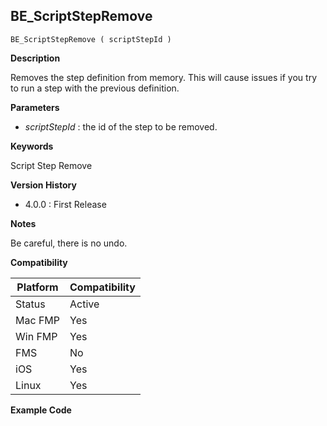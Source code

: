 ## BE_ScriptStepRemove

    BE_ScriptStepRemove ( scriptStepId )

**Description**  

Removes the step definition from memory.  This will cause issues if you try to run a step with the previous definition.

**Parameters**

* *scriptStepId* : the id of the step to be removed.

**Keywords**  

Script Step Remove

**Version History**

* 4.0.0 : First Release

**Notes**

Be careful, there is no undo.

**Compatibility** 

| Platform | Compatibility |
|-----------|-----------|
| Status | Active |  
| Mac FMP | Yes  |  
| Win FMP | Yes  |  
| FMS | No  |  
| iOS | Yes  |  
| Linux | Yes  |  

**Example Code**
